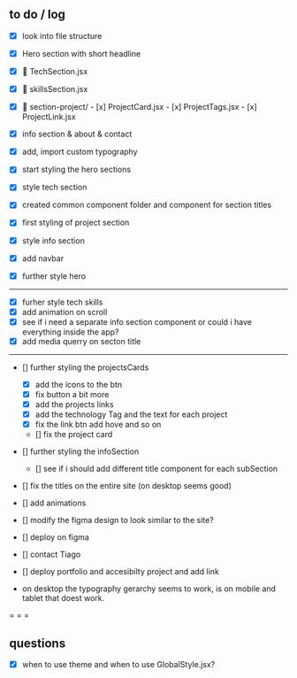## to do / log
- [x] look into file structure

- [x] Hero section with short headline
- [x] 📁 TechSection.jsx 
- [x] 📁 skillsSection.jsx

- [x] 📁 section-project/
      - [x] ProjectCard.jsx
      - [x] ProjectTags.jsx
      - [x] ProjectLink.jsx
- [x] info section & about & contact
- [x] add, import custom typography  
- [x] start styling the hero sections
- [x] style tech section
- [x] created common component folder and component for section titles
- [x] first styling of project section
- [x] style info section
- [x] add navbar
- [x] further style hero

- - - 

- [x] furher style tech skills
- [x] add animation on scroll
- [x] see if i need a separate info section component or could i have everything inside the app?
- [x] add media querry on secton title <!-- ?? -->  

- - -

- [] further styling the projectsCards
  - [x] add the icons to the btn 
  - [x] fix button a bit more
  - [x] add the projects links
  - [x] add the technology Tag and the text for each project
  - [x] fix the link btn add hove and so on
  - [] fix the project card

- [] further styling the infoSection
  - [] see if i should add different title component for each subSection

- [] fix the titles on the entire site (on desktop seems good)
- [] add animations

- [] modify the figma design to look similar to the site?

- [] deploy on figma

- [] contact Tiago

- [] deploy portfolio and accesibilty project and add link

- on desktop the typography gerarchy seems to work, is on mobile and tablet that doest work.


= = =

## questions 

- [x] when to use theme and when to use GlobalStyle.jsx? 



